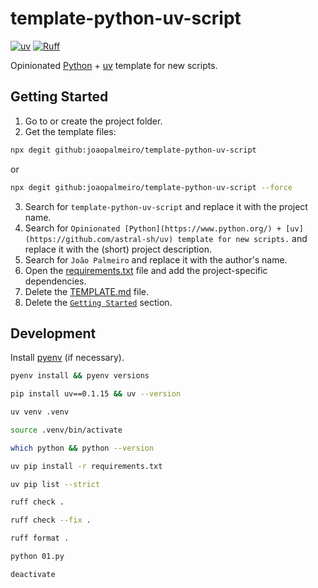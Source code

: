 # template-python-uv-script

[![uv](https://img.shields.io/endpoint?url=https://raw.githubusercontent.com/astral-sh/uv/main/assets/badge/v0.json)](https://github.com/astral-sh/uv)
[![Ruff](https://img.shields.io/endpoint?url=https://raw.githubusercontent.com/astral-sh/ruff/main/assets/badge/v2.json)](https://github.com/astral-sh/ruff)

Opinionated [Python](https://www.python.org/) + [uv](https://github.com/astral-sh/uv) template for new scripts.

## Getting Started

1. Go to or create the project folder.
2. Get the template files:

```bash
npx degit github:joaopalmeiro/template-python-uv-script
```

or

```bash
npx degit github:joaopalmeiro/template-python-uv-script --force
```

3. Search for `template-python-uv-script` and replace it with the project name.
4. Search for `Opinionated [Python](https://www.python.org/) + [uv](https://github.com/astral-sh/uv) template for new scripts.` and replace it with the (short) project description.
5. Search for `João Palmeiro` and replace it with the author's name.
6. Open the [requirements.txt](requirements.txt) file and add the project-specific dependencies.
7. Delete the [TEMPLATE.md](TEMPLATE.md) file.
8. Delete the [`Getting Started`](#getting-started) section.

## Development

Install [pyenv](https://github.com/pyenv/pyenv) (if necessary).

```bash
pyenv install && pyenv versions
```

```bash
pip install uv==0.1.15 && uv --version
```

```bash
uv venv .venv
```

```bash
source .venv/bin/activate
```

```bash
which python && python --version
```

```bash
uv pip install -r requirements.txt
```

```bash
uv pip list --strict
```

```bash
ruff check .
```

```bash
ruff check --fix .
```

```bash
ruff format .
```

```bash
python 01.py
```

```bash
deactivate
```

